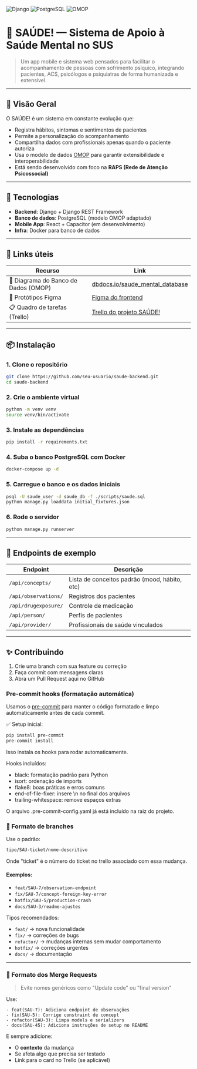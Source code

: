 ![Django](https://img.shields.io/badge/backend-django-green)
![PostgreSQL](https://img.shields.io/badge/db-postgres-blue)
![OMOP](https://img.shields.io/badge/model-omop-orange)


# 🧠 SAÚDE! — Sistema de Apoio à Saúde Mental no SUS

> Um app mobile e sistema web pensados para facilitar o acompanhamento de pessoas com sofrimento psíquico, integrando pacientes, ACS, psicólogos e psiquiatras de forma humanizada e extensível.

---

## 🚀 Visão Geral

O SAÚDE! é um sistema em constante evolução que:

- Registra hábitos, sintomas e sentimentos de pacientes
- Permite a personalização do acompanhamento
- Compartilha dados com profissionais apenas quando o paciente autoriza
- Usa o modelo de dados [OMOP](https://www.ohdsi.org/data-standardization/the-common-data-model/) para garantir extensibilidade e interoperabilidade
- Está sendo desenvolvido com foco na **RAPS (Rede de Atenção Psicossocial)**

---

## 🧩 Tecnologias

- **Backend**: Django + Django REST Framework
- **Banco de dados**: PostgreSQL (modelo OMOP adaptado)
- **Mobile App**: React + Capacitor (em desenvolvimento)
- **Infra**: Docker para banco de dados

---

## 🔗 Links úteis

| Recurso | Link |
|--------|------|
| 📐 Diagrama do Banco de Dados (OMOP) | [dbdocs.io/saude_mental_database](https://dbdocs.io/Andr%C3%A9%20Amadeu%20Satorres/saude_mental_database) |
| 🎨 Protótipos Figma | [Figma do frontend](https://www.figma.com/design/GNpltZCrw4r6nZ74BG1a0D/SAUDE-TELAS?node-id=50-209&p=f&t=2mutAsoFPhOtujGn-0) |
| 📋 Quadro de tarefas (Trello) | [Trello do projeto SAÚDE!](https://trello.com/b/zcAUxXKt/saude) |

---

## 📦 Instalação

### 1. Clone o repositório

```bash
git clone https://github.com/seu-usuario/saude-backend.git
cd saude-backend
```

### 2. Crie o ambiente virtual

```bash
python -m venv venv
source venv/bin/activate
```

### 3. Instale as dependências

```bash
pip install -r requirements.txt
```

### 4. Suba o banco PostgreSQL com Docker

```bash
docker-compose up -d
```

### 5. Carregue o banco e os dados iniciais

```bash
psql -U saude_user -d saude_db -f ./scripts/saude.sql
python manage.py loaddata initial_fixtures.json
```

### 6. Rode o servidor

```bash
python manage.py runserver
```

---

## 📌 Endpoints de exemplo

| Endpoint | Descrição |
|----------|-----------|
| `/api/concepts/` | Lista de conceitos padrão (mood, hábito, etc) |
| `/api/observations/` | Registros dos pacientes |
| `/api/drugexposure/` | Controle de medicação |
| `/api/person/` | Perfis de pacientes |
| `/api/provider/` | Profissionais de saúde vinculados |

---

## ✨ Contribuindo

1. Crie uma branch com sua feature ou correção
2. Faça commit com mensagens claras
3. Abra um Pull Request aqui no GitHub

### Pre-commit hooks (formatação automática)
Usamos o [pre-commit](https://pre-commit.com/) para manter o código formatado e limpo automaticamente antes de cada commit.

✅ Setup inicial:
```bash
pip install pre-commit
pre-commit install
```

Isso instala os hooks para rodar automaticamente.

Hooks incluídos:
- black: formatação padrão para Python
- isort: ordenação de imports
- flake8: boas práticas e erros comuns
- end-of-file-fixer: insere \n no final dos arquivos
- trailing-whitespace: remove espaços extras

O arquivo .pre-commit-config.yaml já está incluído na raiz do projeto.

### 🌿 Formato de branches

Use o padrão:

```md
tipo/SAU-ticket/nome-descritivo
```

Onde "ticket" é o número do ticket no trello associado com essa mudança.

#### Exemplos:

- `feat/SAU-7/observation-endpoint`
- `fix/SAU-7/concept-foreign-key-error`
- `hotfix/SAU-5/production-crash`
- `docs/SAU-3/readme-ajustes`

Tipos recomendados:
- `feat/` → nova funcionalidade
- `fix/` → correções de bugs
- `refactor/` → mudanças internas sem mudar comportamento
- `hotfix/` → correções urgentes
- `docs/` → documentação

---

### 🚀 Formato dos Merge Requests

> Evite nomes genéricos como "Update code" ou "final version"

Use:

```
- feat(SAU-7): Adiciona endpoint de observações
- fix(SAU-5): Corrige constraint de concept
- refactor(SAU-3): Limpa models e serializers
- docs(SAU-45): Adiciona instruções de setup no README
```

E sempre adicione:

- O **contexto** da mudança
- Se afeta algo que precisa ser testado
- Link para o card no Trello (se aplicável)
